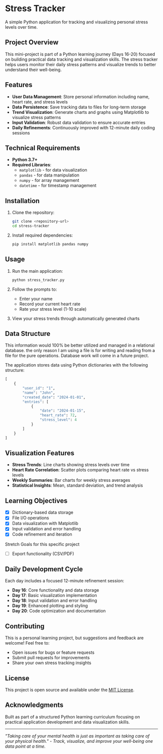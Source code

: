# Stress Tracker

A simple Python application for tracking and visualizing personal stress levels over time.

## Project Overview

This mini-project is part of a Python learning journey (Days 16-20) focused on building practical data tracking and visualization skills. The stress tracker helps users monitor their daily stress patterns and visualize trends to better understand their well-being.

## Features

- **User Data Management**: Store personal information including name, heart rate, and stress levels
- **Data Persistence**: Save tracking data to files for long-term storage
- **Trend Visualization**: Generate charts and graphs using Matplotlib to visualize stress patterns
- **Input Validation**: Robust data validation to ensure accurate entries
- **Daily Refinements**: Continuously improved with 12-minute daily coding sessions

## Technical Requirements

- **Python 3.7+**
- **Required Libraries**:
  - `matplotlib` - for data visualization
  - `pandas` - for data manipulation
  - `numpy` - for array management
  - `datetime` - for timestamp management

## Installation

1. Clone the repository:

   ```bash
   git clone <repository-url>
   cd stress-tracker
   ```

2. Install required dependencies:
   ```bash
   pip install matplotlib pandas numpy
   ```

## Usage

1. Run the main application:

   ```bash
   python stress_tracker.py
   ```

2. Follow the prompts to:

   - Enter your name
   - Record your current heart rate
   - Rate your stress level (1-10 scale)

3. View your stress trends through automatically generated charts

## Data Structure

This information would 100% be better utilized and managed in a relational database.
the only reason I am using a file is for writing and reading from a file for the pure operations.
Database work will come in a future project.

The application stores data using Python dictionaries with the following structure:

```python
[
    {
        "user_id": "1",
        "name": "John",
        "created_date": "2024-01-01",
        "entries": [
            {
                "date": "2024-01-15",
                "heart_rate": 72,
                "stress_level": 4
            }
        ]
    }
]
```

## Visualization Features

- **Stress Trends**: Line charts showing stress levels over time
- **Heart Rate Correlation**: Scatter plots comparing heart rate vs stress levels
- **Weekly Summaries**: Bar charts for weekly stress averages
- **Statistical Insights**: Mean, standard deviation, and trend analysis

## Learning Objectives

- [x] Dictionary-based data storage
- [x] File I/O operations
- [x] Data visualization with Matplotlib
- [x] Input validation and error handling
- [x] Code refinement and iteration

Stretch Goals for this specific project

- [ ] Export functionality (CSV/PDF)

## Daily Development Cycle

Each day includes a focused 12-minute refinement session:

- **Day 16**: Core functionality and data storage
- **Day 17**: Basic visualization implementation
- **Day 18**: Input validation and error handling
- **Day 19**: Enhanced plotting and styling
- **Day 20**: Code optimization and documentation

## Contributing

This is a personal learning project, but suggestions and feedback are welcome! Feel free to:

- Open issues for bugs or feature requests
- Submit pull requests for improvements
- Share your own stress tracking insights

## License

This project is open source and available under the [MIT License](LICENSE).

## Acknowledgments

Built as part of a structured Python learning curriculum focusing on practical application development and data visualization skills.

---

_"Taking care of your mental health is just as important as taking care of your physical health." - Track, visualize, and improve your well-being one data point at a time._
